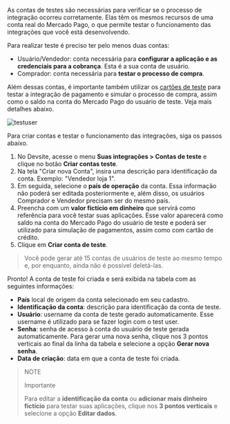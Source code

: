 As contas de testes são necessárias para verificar se o processo de integração ocorreu corretamente. Elas têm os mesmos recursos de uma conta real do Mercado Pago, o que permite testar o funcionamento das integrações que você está desenvolvendo.

Para realizar teste é preciso ter pelo menos duas contas:

* Usuário/Vendedor: conta necessária para **configurar a aplicação e as credenciais para a cobrança**. Esta é a sua conta de usuário.
* Comprador: conta necessária para **testar o processo de compra**.

Além dessas contas, é importante também utilizar os [cartões de teste](/developers/pt/guides/additional-content/testing/test-cards) para testar a integração de pagamento e simular o processo de compra, assim como o saldo na conta do Mercado Pago do usuário de teste. Veja mais detalhes abaixo.

![testuser](test-user/test-user-admin-10.gif)

Para criar contas e testar o funcionamento das integrações, siga os passos abaixo.

1. No Devsite, acesse o menu **Suas integrações > Contas de teste** e clique no botão **Criar contas teste**.
2. Na tela "Criar nova Conta", insira uma descrição para identificação da conta. Exemplo: "Vendedor loja 1".
3. Em seguida, selecione o **país de operação** da conta. Essa informação não poderá ser editada posteriormente e, além disso, os usuários Comprador e Vendedor precisam ser do mesmo país.
4. Preencha com um **valor fictício em dinheiro** que servirá como referência para você testar suas aplicações. Esse valor aparecerá como saldo na conta do Mercado Pago do usuário de teste e poderá ser utilizado para simulação de pagamentos, assim como com cartão de crédito.
5. Clique em **Criar conta de teste**. 

> Você pode gerar até 15 contas de usuários de teste ao mesmo tempo e, por enquanto, ainda não é possível deletá-las.

Pronto! A conta de teste foi criada e será exibida na tabela com as seguintes informações:

* **País** local de origem da conta selecionado em seu cadastro.
* **Identificação da conta**: descrição para identificação da conta de teste.
* **Usuário**: username da conta de teste gerado automaticamente. Esse username é utilizado para se fazer login com o test user.
* **Senha**: senha de acesso à conta do usuário de teste gerada automaticamente. Para gerar uma nova senha, clique nos 3 pontos verticais ao final da linha da tabela e selecione a opção **Gerar nova senha**.
* **Data de criação**: data em que a conta de teste foi criada. 

> NOTE
>
> Importante
>
> Para editar a **identificação da conta** ou **adicionar mais dinheiro fictício** para testar suas aplicações, clique nos **3 pontos verticais** e selecione a opção **Editar dados**. <br>